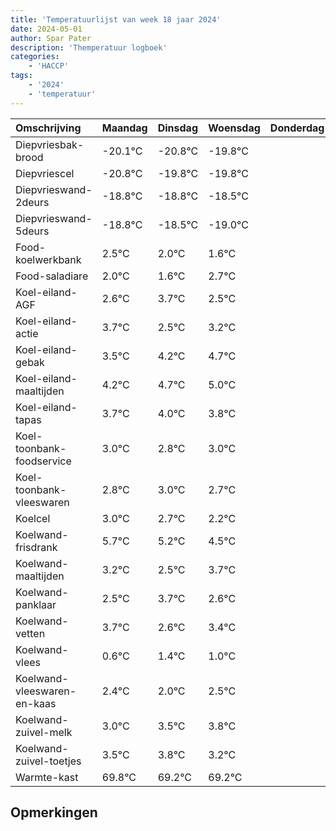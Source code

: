 ```yaml
---
title: 'Temperatuurlijst van week 18 jaar 2024'
date: 2024-05-01
author: Spar Pater
description: 'Themperatuur logboek'
categories:
    - 'HACCP'
tags:
    - '2024'
    - 'temperatuur'
---
```

|Omschrijving|Maandag|Dinsdag|Woensdag|Donderdag|Vrijdag|Zaterdag|Zondag|
|:---|:---|:---|:---|:---|:---|:---|:---|
|Diepvriesbak-brood|-20.1°C|-20.8°C|-19.8°C| | | | |
|Diepvriescel|-20.8°C|-19.8°C|-19.8°C| | | | |
|Diepvrieswand-2deurs|-18.8°C|-18.8°C|-18.5°C| | | | |
|Diepvrieswand-5deurs|-18.8°C|-18.5°C|-19.0°C| | | | |
|Food-koelwerkbank|2.5°C|2.0°C|1.6°C| | | | |
|Food-saladiare|2.0°C|1.6°C|2.7°C| | | | |
|Koel-eiland-AGF|2.6°C|3.7°C|2.5°C| | | | |
|Koel-eiland-actie|3.7°C|2.5°C|3.2°C| | | | |
|Koel-eiland-gebak|3.5°C|4.2°C|4.7°C| | | | |
|Koel-eiland-maaltijden|4.2°C|4.7°C|5.0°C| | | | |
|Koel-eiland-tapas|3.7°C|4.0°C|3.8°C| | | | |
|Koel-toonbank-foodservice|3.0°C|2.8°C|3.0°C| | | | |
|Koel-toonbank-vleeswaren|2.8°C|3.0°C|2.7°C| | | | |
|Koelcel|3.0°C|2.7°C|2.2°C| | | | |
|Koelwand-frisdrank|5.7°C|5.2°C|4.5°C| | | | |
|Koelwand-maaltijden|3.2°C|2.5°C|3.7°C| | | | |
|Koelwand-panklaar|2.5°C|3.7°C|2.6°C| | | | |
|Koelwand-vetten|3.7°C|2.6°C|3.4°C| | | | |
|Koelwand-vlees|0.6°C|1.4°C|1.0°C| | | | |
|Koelwand-vleeswaren-en-kaas|2.4°C|2.0°C|2.5°C| | | | |
|Koelwand-zuivel-melk|3.0°C|3.5°C|3.8°C| | | | |
|Koelwand-zuivel-toetjes|3.5°C|3.8°C|3.2°C| | | | |
|Warmte-kast|69.8°C|69.2°C|69.2°C| | | | |

## Opmerkingen



